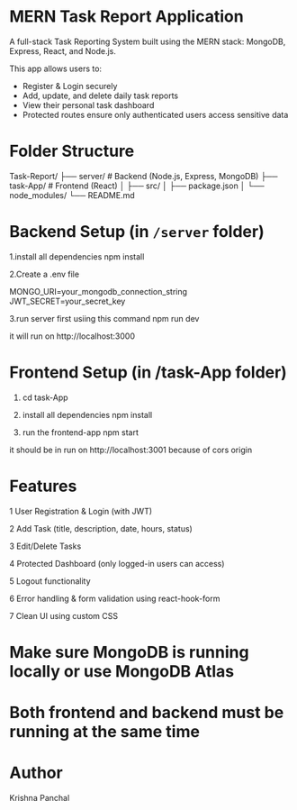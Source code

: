 # MERN Task Report Application

A full-stack Task Reporting System built using the MERN stack: MongoDB, Express, React, and Node.js.

This app allows users to:

- Register & Login securely
- Add, update, and delete daily task reports
- View their personal task dashboard
- Protected routes ensure only authenticated users access sensitive data

# Folder Structure

Task-Report/
├── server/ # Backend (Node.js, Express, MongoDB)
├── task-App/ # Frontend (React)
│ ├── src/
│ ├── package.json
│ └── node_modules/
└── README.md

# Backend Setup (in `/server` folder)

1.install all dependencies
    npm install

2.Create a .env file

MONGO_URI=your_mongodb_connection_string
JWT_SECRET=your_secret_key

3.run server first usiing this command
npm run dev

it will run on http://localhost:3000

# Frontend Setup (in /task-App folder)

1. cd task-App

2. install all dependencies
   npm install

3. run the frontend-app
npm start

it should be in run on http://localhost:3001 because of cors origin

# Features

1 User Registration & Login (with JWT)

2 Add Task (title, description, date, hours, status)

3 Edit/Delete Tasks

4 Protected Dashboard (only logged-in users can access)

5 Logout functionality

6 Error handling & form validation using react-hook-form

7 Clean UI using custom CSS

# Make sure MongoDB is running locally or use MongoDB Atlas

# Both frontend and backend must be running at the same time



# Author
Krishna Panchal
